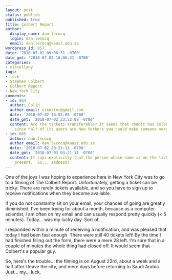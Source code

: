 ```yaml
---
layout: post
status: publish
published: true
title: Colbert Report
author:
  display_name: dan.lecocq
  login: dan.lecocq
  email: dan.lecocq@kaust.edu.sa
wordpress_id: 857
date: '2010-07-02 09:06:31 -0700'
date_gmt: '2010-07-02 16:06:31 -0700'
categories:
- miscellany
tags:
- luck
- Stephen Colbert
- Colbert Report
- New York City
comments:
- id: 864
  author: Colin
  author_email: creutter@gmail.com
  date: '2010-07-02 16:52:08 -0700'
  date_gmt: '2010-07-02 23:52:08 -0700'
  content: Are the tickets transferable? It seems that reddit has Colbert fever recently...and
    since half of its users are New Yorkers you could make someone very happy.
- id: 865
  author: dan.lecocq
  author_email: dan.lecocq@kaust.edu.sa
  date: '2010-07-02 20:21:11 -0700'
  date_gmt: '2010-07-03 03:21:11 -0700'
  content: It says explicitly that the person whose name is on the ticket must be
    present.  So... sadness!
---
```

One of the joys I was hoping to experience here in New York City was to go to a filming of The Colbert Report.  Unfortunately, getting a ticket can be tricky.  There are rarely tickets available, and so you have to sign up to receive notifications when they become available.

If you do not constantly sit on your email, your chances of going are greatly diminished.  I've been trying for about a month, because as a computer scientist, I am often on my email and can usually respond pretty quickly (< 5 minutes).  Today... was my lucky day.  Sort of.

I responded within a minute of receiving a notification, and was pleased that today I had been fast enough.  There were still 40 tickets left!  By the time I had finished filling out the form, there were a mere 28 left.  I'm sure that in a couple of minutes the whole thing had closed off.  It would seem that Colbert's a popular guy.

So, here's the trouble... the filming is on August 23rd, about a week and a half after I leave the city, and mere days before returning to Saudi Arabia.  Just... my... luck.
